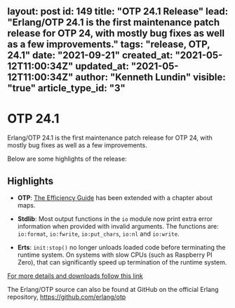 layout: post
id: 149
title: "OTP 24.1 Release"
lead: "Erlang/OTP 24.1 is the first maintenance patch release for OTP 24, with mostly bug fixes as well as a few improvements."
tags: "release, OTP, 24.1"
date: "2021-09-21"
created_at: "2021-05-12T11:00:34Z"
updated_at: "2021-05-12T11:00:34Z"
author: "Kenneth Lundin"
visible: "true"
article_type_id: "3"
---

# OTP 24.1 

Erlang/OTP 24.1 is the first maintenance patch release for OTP 24, with mostly
bug fixes as well as a few improvements.

Below are some highlights of the release:

## Highlights

- **OTP**: [The Efficiency Guide](https://erlang.org/doc/efficiency_guide/users_guide.html) has been extended with a chapter about maps.

- **Stdlib**: Most output functions in the `io` module now print extra
    error information when provided with invalid arguments.
    The functions are: `io:format`, `io:fwrite`, `io:put_chars`,
    `io:nl` and `io:write`.

- **Erts**: `init:stop()` no longer unloads loaded code before
    terminating the runtime system. On systems with slow
    CPUs (such as Raspberry PI Zero), that can
    significantly speed up termination of the runtime system.

[For more details and downloads follow this link](/patches/OTP-24.1)

The Erlang/OTP source can also be found at GitHub on the official Erlang repository,
https://github.com/erlang/otp

